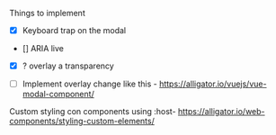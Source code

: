 Things to implement

- [x] Keyboard trap on the modal
- [] ARIA live
- [x] ? overlay a transparency
- [ ] Implement overlay change like this - https://alligator.io/vuejs/vue-modal-component/ 


Custom styling con components using :host- https://alligator.io/web-components/styling-custom-elements/
